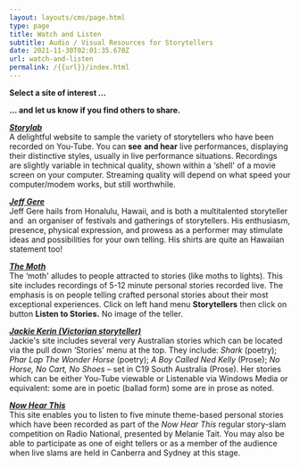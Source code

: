 ```yaml
---
layout: layouts/cms/page.html
type: page
title: Watch and Listen
subtitle: Audio / Visual Resources for Storytellers
date: 2021-11-30T02:01:35.670Z
url: watch-and-listen
permalink: /{{url}}/index.html
---
```

**Select a site of interest …** 

**... and let us know if you find others to share.**

***[Storylab](https://storylabx.tumblr.com/)***\
A delightful website to sample the variety of storytellers who have been recorded on You-Tube. You can **see** **and hear** live performances, displaying their distinctive styles, usually in live performance situations. Recordings are slightly variable in technical quality, shown within a ‘shell' of a movie screen on your computer. Streaming quality will depend on what speed your computer/modem works, but still worthwhile.

***[Jeff Gere](http://jeffgere.com/)***\
Jeff Gere hails from Honalulu, Hawaii, and is both a multitalented storyteller and  an organiser of festivals and gatherings of storytellers. His enthusiasm, presence, physical expression, and prowess as a performer may stimulate ideas and possibilities for your own telling. His shirts are quite an Hawaiian statement too!

***[The Moth](http://www.themoth.org/)***\
The ‘moth' alludes to people attracted to stories (like moths to lights). This site includes recordings of 5-12 minute personal stories recorded live. The emphasis is on people telling crafted personal stories about their most exceptional experiences. Click on left hand menu **Storytellers** then click on button **Listen to Stories.** No image of the teller.

***[Jackie Kerin (Victorian storyteller)](http://www.jackiekerin.com.au/)***\
Jackie's site includes several very Australian stories which can be located via the pull down ‘Stories' menu at the top. They include: *Shark* (poetry); *Phar Lap The Wonder Horse* (poetry); *A Boy* *Called Ned Kelly* (Prose); *No Horse, No Cart, No Shoes* – set in C19 South Australia (Prose). Her stories which can be either You-Tube viewable or Listenable via Windows Media or equivalent: some are in poetic (ballad form) some are in prose as noted.

***[Now Hear This](https://www.abc.net.au/radionational/programs/archived/nowhearthis/)***\
This site enables you to listen to five minute theme-based personal stories which have been recorded as part of the *Now Hear This* regular story-slam competition on Radio National, presented by Melanie Tait. You may also be able to participate as one of eight tellers or as a member of the audience when live slams are held in Canberra and Sydney at this stage.
